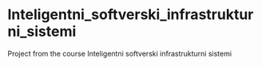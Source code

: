 # Inteligentni_softverski_infrastrukturni_sistemi
Project from the course Inteligentni softverski infrastrukturni sistemi
